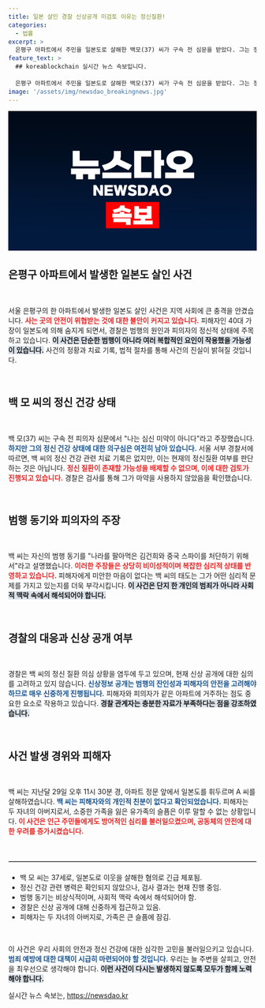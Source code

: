```yaml
---
title: 일본 살인 경찰 신상공개 미검토 이유는 정신질환!
categories:
  - 법률
excerpt: >
  은평구 아파트에서 주민을 일본도로 살해한 백모(37) 씨가 구속 전 심문을 받았다. 그는 정신질환과 관련된 기록이 없으며, 범행 동기로 스파이 음모를 주장했다. 경찰은 신상공개 여부를 신중히 검토 중이다.
feature_text: >
  ## koreablockchain 실시간 뉴스 속보입니다.

  은평구 아파트에서 주민을 일본도로 살해한 백모(37) 씨가 구속 전 심문을 받았다. 그는 정신질환과 관련된 기록이 없으며, 범행 동기로 스파이 음모를 주장했다. 경찰은 신상공개 여부를 신중히 검토 중이다.
image: '/assets/img/newsdao_breakingnews.jpg'
---
```


<p><img src="/assets/img/newsdao_breakingnews.jpg" alt="koreablockchain 속보" /></p>

<h2 data-ke-size="size26">은평구 아파트에서 발생한 일본도 살인 사건</h2>

<p data-ke-size="size16">&nbsp;</p>

<p data-ke-size="size16">서울 은평구의 한 아파트에서 발생한 일본도 살인 사건은 지역 사회에 큰 충격을 안겼습니다. <b><span style="color: #ee2323;">사는 곳의 안전이 위협받는 것에 대한 불안이 커지고 있습니다.</span></b> 피해자인 40대 가장이 일본도에 의해 숨지게 되면서, 경찰은 범행의 원인과 피의자의 정신적 상태에 주목하고 있습니다. <b><span style="background-color: #21538527;">이 사건은 단순한 범행이 아니라 여러 복합적인 요인이 작용했을 가능성이 있습니다.</span></b> 사건의 정황과 치료 기록, 법적 절차를 통해 사건의 진실이 밝혀질 것입니다.</p>

<p data-ke-size="size16">&nbsp;</p>

<h2 data-ke-size="size26">백 모 씨의 정신 건강 상태</h2>

<p data-ke-size="size16">&nbsp;</p>

<p data-ke-size="size16">백 모(37) 씨는 구속 전 피의자 심문에서 "나는 심신 미약이 아니다"라고 주장했습니다. <b><span style="color: #1a5490;">하지만 그의 정신 건강 상태에 대한 의구심은 여전히 남아 있습니다.</span></b> 서울 서부 경찰서에 따르면, 백 씨의 정신 건강 관련 치료 기록은 없지만, 이는 현재의 정신질환 여부를 판단하는 것은 아닙니다. <b><span style="color: #ee2323;">정신 질환이 존재할 가능성을 배제할 수 없으며, 이에 대한 검토가 진행되고 있습니다.</span></b> 경찰은 검사를 통해 그가 마약을 사용하지 않았음을 확인했습니다.</p>

<p data-ke-size="size16">&nbsp;</p>

<h2 data-ke-size="size26">범행 동기와 피의자의 주장</h2>

<p data-ke-size="size16">&nbsp;</p>

<p data-ke-size="size16">백 씨는 자신의 범행 동기를 "나라를 팔아먹은 김건희와 중국 스파이를 처단하기 위해서"라고 설명했습니다. <b><span style="color: #ee2323;">이러한 주장들은 상당히 비이성적이며 복잡한 심리적 상태를 반영하고 있습니다.</span></b> 피해자에게 미안한 마음이 없다는 백 씨의 태도는 그가 어떤 심리적 문제를 가지고 있는지를 더욱 부각시킵니다. <b><span style="background-color: #21538527;">이 사건은 단지 한 개인의 범죄가 아니라 사회적 맥락 속에서 해석되어야 합니다.</span></b></p>

<p data-ke-size="size16">&nbsp;</p>

<h2 data-ke-size="size26">경찰의 대응과 신상 공개 여부</h2>

<p data-ke-size="size16">&nbsp;</p>

<p data-ke-size="size16">경찰은 백 씨의 정신 질환 의심 상황을 염두에 두고 있으며, 현재 신상 공개에 대한 심의를 고려하고 있지 않습니다. <b><span style="color: #1a5490;">신상정보 공개는 범행의 잔인성과 피해자의 안전을 고려해야 하므로 매우 신중하게 진행됩니다.</span></b> 피해자와 피의자가 같은 아파트에 거주하는 점도 중요한 요소로 작용하고 있습니다. <b><span style="background-color: #21538527;">경찰 관계자는 충분한 자료가 부족하다는 점을 강조하였습니다.</span></b></p>

<p data-ke-size="size16">&nbsp;</p>

<h2 data-ke-size="size26">사건 발생 경위와 피해자</h2>

<p data-ke-size="size16">&nbsp;</p>

<p data-ke-size="size16">백 씨는 지난달 29일 오후 11시 30분 경, 아파트 정문 앞에서 일본도를 휘두르며 A 씨를 살해하였습니다. <b><span style="color: #1a5490;">백 씨는 피해자와의 개인적 친분이 없다고 확인되었습니다.</span></b> 피해자는 두 자녀의 아버지로서, 소중한 가족을 잃은 유가족의 슬픔은 이루 말할 수 없는 상황입니다. <b><span style="color: #ee2323;">이 사건은 인근 주민들에게도 방어적인 심리를 불러일으켰으며, 공동체의 안전에 대한 우려를 증가시켰습니다.</span></b></p>

<p data-ke-size="size16">&nbsp;</p>

<hr style="border: 1px solid #ccc; margin: 20px 0;" />

<ul>
    <li>백 모 씨는 37세로, 일본도로 이웃을 살해한 혐의로 긴급 체포됨.</li>
    <li>정신 건강 관련 병력은 확인되지 않았으나, 검사 결과는 현재 진행 중임.</li>
    <li>범행 동기는 비상식적이며, 사회적 맥락 속에서 해석되어야 함.</li>
    <li>경찰은 신상 공개에 대해 신중하게 접근하고 있음.</li>
    <li>피해자는 두 자녀의 아버지로, 가족은 큰 슬픔에 잠김.</li>
</ul>

<p data-ke-size="size16">&nbsp;</p>

<p data-ke-size="size16">이 사건은 우리 사회의 안전과 정신 건강에 대한 심각한 고민을 불러일으키고 있습니다. <b><span style="color: #1a5490;">범죄 예방에 대한 대책이 시급히 마련되어야 할 것입니다.</span></b> 우리는 늘 주변을 살피고, 안전을 최우선으로 생각해야 합니다. <b><span style="background-color: #21538527;">이런 사건이 다시는 발생하지 않도록 모두가 함께 노력해야 합니다.</span></b></p>
실시간 뉴스 속보는, <a href="https://newsdao.kr" rel="dofollow">https://newsdao.kr</a>


